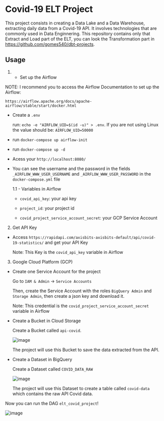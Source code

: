 # Covid-19 ELT Project

This project consists in creating a Data Lake and a Data Warehouse, extracting daily data from a Covid-19 API. It involves technologies that are commonly used in Data Enginnering.
This repository contains only that Extract and Load part of the ELT, you can look the Transformation part in https://github.com/gomes540/dbt-projects.

## Usage

1. - Set up the Airflow

NOTE: I recommend you to access the Airflow Documentation to set up the Airflow:

`https://airflow.apache.org/docs/apache-airflow/stable/start/docker.html`

 - Create a `.env`

     run: `echo -e "AIRFLOW_UID=$(id -u)" > .env`. If you are not using Linux the value should be: `AIRFLOW_UID=50000`
     
 - run `docker-compose up airflow-init`
 
 - run `docker-compose up -d`
  
 - Acess your `http://localhost:8080/`

 - You can see the username and the password in the fields `_AIRFLOW_WWW_USER_USERNAME` and `_AIRFLOW_WWW_USER_PASSWORD` in the `docker-compose.yml` file

     1.1 - Variables in Airflow
     
      - `covid_api_key`: your api key

      - `project_id`: your project id

      - `covid_project_service_account_secret`: your GCP Service Account


2. Get API Key

 - Access `https://rapidapi.com/axisbits-axisbits-default/api/covid-19-statistics/` and get your API Key

     Note: This Key is the `covid_api_key` variable in Airflow


3. Google Cloud Platform (GCP)

 - Create one Service Account for the project

     Go to `IAM & Admin` -> `Service Accounts`
     
     Then, create the Service Account with the roles `BigQuery Admin` and `Storage Admin`, then create a json key and download it. 
     
     Note: This credential is the `covid_project_service_account_secret` variable in Airflow

 - Create a Bucket in Cloud Storage
 
      Create a Bucket called `api-covid`.
      
      ![image](https://user-images.githubusercontent.com/72705868/146656604-833be9aa-d9ea-4e51-af8c-12925877b9c9.png)
      
      The project will use this Bucket to save the data extracted from the API.

 - Create a Dataset in BigQuery

     Create a Dataset called `COVID_DATA_RAW`
     
     ![image](https://user-images.githubusercontent.com/72705868/146656562-6a7a9562-a480-4fed-b69f-188bb242b470.png)
     
     The project will use this Dataset to create a table called `covid-data` which contains the raw API Covid data.
     
Now you can run the DAG `elt_covid_project`!

![image](https://user-images.githubusercontent.com/72705868/146657295-0a8dd66f-8515-410a-bab9-c8570e7a5e63.png)

 

